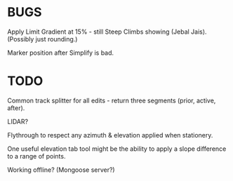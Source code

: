 

# BUGS

Apply Limit Gradient at 15% - still Steep Climbs showing (Jebal Jais).
(Possibly just rounding.)

Marker position after Simplify is bad.

# TODO

Common track splitter for all edits - return three segments (prior, active, after).

LIDAR?

Flythrough to respect any azimuth & elevation applied when stationery.

One useful elevation tab tool might be the ability to apply a slope difference to a range of points.

Working offline? (Mongoose server?)

